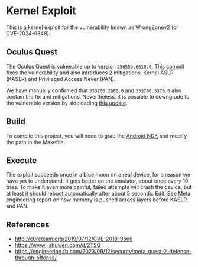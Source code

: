 # Kernel Exploit

This is a kernel exploit for the vulnerability known as WrongZonev2 (or CVE-2024-9348).

## Oculus Quest

The Oculus Quest is vulnerable up to version `256550.6810.0`. [This commit](https://github.com/facebookincubator/oculus-linux-kernel/commit/589280fc40ddbcc2287024c8b672568a0fdd68e7#diff-56c7c22bc6dcdc2c4ff303ab61738ff2R1526) fixes the vulnerability and also introduces 2 mitigations: Kernel ASLR (KASLR) and Privileged Access Never (PAN).

We have manually confirmed that `333700.2680.0` and `333700.3370.0` also contain the fix and mitigations. Nevertheless, it is possible to downgrade to the vulnerable version by sideloading [this update](https://github.com/QuestEscape/updates/releases/download/3337000026800000/3337000026800000_3337000026800000.zip).

## Build

To compile this project, you will need to grab the [Android NDK](https://developer.android.com/ndk/downloads) and modify the path in the Makefile.

## Execute

The exploit succeeds once in a blue moon on a real device, for a reason we have yet to understand. It gets better on the emulator, about once every 10 tries. To make it even more painful, failed attempts will crash the device, but at least it should reboot automatically after about 5 seconds. 
Edit: See Meta engineering report on how memory is pushed across layers before KASLR and PAN.

## References

- http://c0reteam.org/2019/07/12/CVE-2018-9568
- https://www.jishuwen.com/d/2TSG
- https://engineering.fb.com/2023/09/12/security/meta-quest-2-defense-through-offense/
